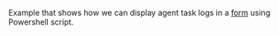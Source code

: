 Example that shows how we can display agent task logs in a [form](../../forms/agenttasklog1) using Powershell script.
